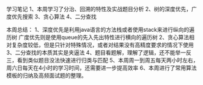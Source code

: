 学习笔记
1、本周学习了分治、回溯的特性及实战题目分析
2、树的深度优先，广度优先搜索
3、贪心算法
4、二分查找

本周总结：
1、深度优先是利用java语言的方法栈或者使用stack来进行纵向的遍历树
   广度优先则是使用queue的先入先出特性进行横向的遍历树
2、贪心算法相对复杂度较低，但是只针对特殊情况，或者对结果没有高精度要求的情况下使用
3、二分查找的本质其实是夹逼法
4、题目看题解，理解了逻辑，还不能举一反三，看到类似题目没法快速进行归类与匹配
5、本周周一到周五每天两小时左右，周六日每天在4小时的学习时间，还需要进一步提高效率
6、本周进行了常用算法模板的归纳及高频面试题的整理。